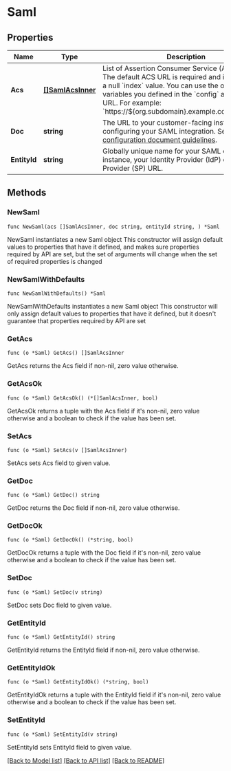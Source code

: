 # Saml

## Properties

Name | Type | Description | Notes
------------ | ------------- | ------------- | -------------
**Acs** | [**[]SamlAcsInner**](SamlAcsInner.md) | List of Assertion Consumer Service (ACS) URLs. The default ACS URL is required and is indicated by a null &#x60;index&#x60; value. You can use the org-level variables you defined in the &#x60;config&#x60; array in the URL. For example: &#x60;https://${org.subdomain}.example.com/saml/login&#x60; | 
**Doc** | **string** | The URL to your customer-facing instructions for configuring your SAML integration. See [Customer configuration document guidelines](https://developer.okta.com/docs/guides/submit-app-prereq/main/#customer-configuration-document-guidelines). | 
**EntityId** | **string** | Globally unique name for your SAML entity. For instance, your Identity Provider (IdP) or Service Provider (SP) URL. | 

## Methods

### NewSaml

`func NewSaml(acs []SamlAcsInner, doc string, entityId string, ) *Saml`

NewSaml instantiates a new Saml object
This constructor will assign default values to properties that have it defined,
and makes sure properties required by API are set, but the set of arguments
will change when the set of required properties is changed

### NewSamlWithDefaults

`func NewSamlWithDefaults() *Saml`

NewSamlWithDefaults instantiates a new Saml object
This constructor will only assign default values to properties that have it defined,
but it doesn't guarantee that properties required by API are set

### GetAcs

`func (o *Saml) GetAcs() []SamlAcsInner`

GetAcs returns the Acs field if non-nil, zero value otherwise.

### GetAcsOk

`func (o *Saml) GetAcsOk() (*[]SamlAcsInner, bool)`

GetAcsOk returns a tuple with the Acs field if it's non-nil, zero value otherwise
and a boolean to check if the value has been set.

### SetAcs

`func (o *Saml) SetAcs(v []SamlAcsInner)`

SetAcs sets Acs field to given value.


### GetDoc

`func (o *Saml) GetDoc() string`

GetDoc returns the Doc field if non-nil, zero value otherwise.

### GetDocOk

`func (o *Saml) GetDocOk() (*string, bool)`

GetDocOk returns a tuple with the Doc field if it's non-nil, zero value otherwise
and a boolean to check if the value has been set.

### SetDoc

`func (o *Saml) SetDoc(v string)`

SetDoc sets Doc field to given value.


### GetEntityId

`func (o *Saml) GetEntityId() string`

GetEntityId returns the EntityId field if non-nil, zero value otherwise.

### GetEntityIdOk

`func (o *Saml) GetEntityIdOk() (*string, bool)`

GetEntityIdOk returns a tuple with the EntityId field if it's non-nil, zero value otherwise
and a boolean to check if the value has been set.

### SetEntityId

`func (o *Saml) SetEntityId(v string)`

SetEntityId sets EntityId field to given value.



[[Back to Model list]](../README.md#documentation-for-models) [[Back to API list]](../README.md#documentation-for-api-endpoints) [[Back to README]](../README.md)


